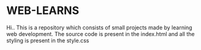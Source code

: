 # WEB-LEARNS

Hi.. This is a repository which consists of small projects made by learning web development.
The source code is present in the index.html and all the styling is present in the style.css
